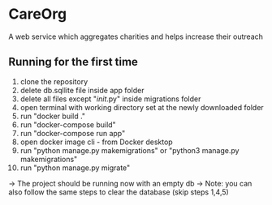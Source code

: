 # CareOrg
A web service which aggregates charities and helps increase their outreach

## Running for the first time

1) clone the repository
2) delete db.sqllite file inside app folder
3) delete all files except "_init_.py" inside migrations folder
4) open terminal with working directory set at the newly downloaded folder
5) run "docker build ."
6) run "docker-compose build"
7) run "docker-compose run app"
8) open docker image cli - from Docker desktop
9) run "python manage.py makemigrations" or "python3 manage.py makemigrations"
10) run "python manage.py migrate"

->  The project should be running now with an empty db
->  Note: you can also follow the same steps to clear the database (skip steps 1,4,5)
